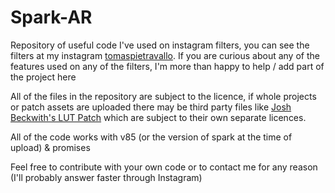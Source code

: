# Spark-AR
Repository of useful code I've used on instagram filters, you can see the filters at my instagram [tomaspietravallo](www.instagram.com/tomaspietravallo). If you are curious about any of the features used on any of the filters, I'm more than happy to help / add part of the project here

All of the files in the repository are subject to the licence, if whole projects or patch assets are uploaded there may be third party files like [Josh Beckwith's LUT Patch](https://github.com/positlabs/spark-lut-patch) which are subject to their own separate licences. 

All of the code works with v85 (or the version of spark at the time of upload) & promises

Feel free to contribute with your own code or to contact me for any reason (I'll probably answer faster through Instagram)
